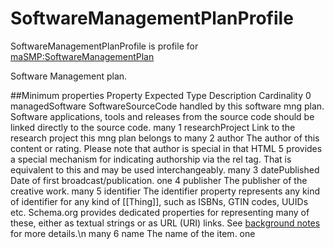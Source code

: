 <h1>SoftwareManagementPlanProfile</h1>

SoftwareManagementPlanProfile is profile for <a href='../../Types/SoftwareManagementPlan'>maSMP:SoftwareManagementPlan</a>

Software Management plan.

##Minimum properties
          Property Expected Type                                                                                                                                                                                                                                                                                                                                 Description Cardinality
0  managedSoftware                                                                                                                                                                                        SoftwareSourceCode handled by this software mng plan. Software applications, tools and releases from the source code should be linked directly to the source code.        many
1  researchProject                                                                                                                                                                                                                                                                                                     Link to the research project this mng plan belongs to        many
2           author                                                                                                                               The author of this content or rating. Please note that author is special in that HTML 5 provides a special mechanism for indicating authorship via the rel tag. That is equivalent to this and may be used interchangeably.        many
3    datePublished                                                                                                                                                                                                                                                                                                                      Date of first broadcast/publication.         one
4        publisher                                                                                                                                                                                                                                                                                                                       The publisher of the creative work.        many
5       identifier                The identifier property represents any kind of identifier for any kind of [[Thing]], such as ISBNs, GTIN codes, UUIDs etc. Schema.org provides dedicated properties for representing many of these, either as textual strings or as URL (URI) links. See [background notes](/docs/datamodel.html#identifierBg) for more details.\n                many
6             name                                                                                                                                                                                                                                                                                                                                     The name of the item.         one